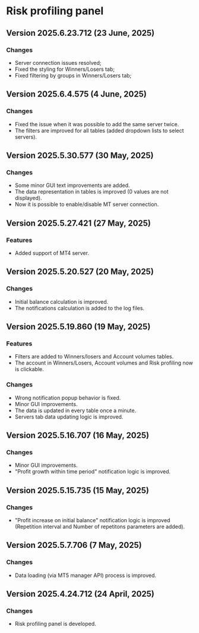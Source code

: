 # Risk profiling panel

## Version 2025.6.23.712 (23 June, 2025)
### Changes
* Server connection issues resolved;
* Fixed the styling for Winners/Losers tab;
* Fixed filtering by groups in Winners/Losers tab;

## Version 2025.6.4.575 (4 June, 2025)
### Changes
* Fixed the issue when it was possible to add the same server twice.
* The filters are improved for all tables (added dropdown lists to select servers).

## Version 2025.5.30.577 (30 May, 2025)
### Changes
* Some minor GUI text improvements are added.
* The data representation in tables is improved (0 values are not displayed).
* Now it is possible to enable/disable MT server connection.


## Version 2025.5.27.421 (27 May, 2025)
### Features
* Added support of MT4 server.

## Version 2025.5.20.527 (20 May, 2025)
### Changes
* Initial balance calculation is improved.
* The notifications calculation is added to the log files.

## Version 2025.5.19.860 (19 May, 2025)
### Features
* Filters are added to Winners/losers and Account volumes tables.
* The account in Winners/Losers, Account volumes and Risk profiling now is clickable.
### Changes
* Wrong notification popup behavior is fixed.
* Minor GUI improvements.
* The data is updated in every table once a minute.
* Servers tab data updating logic is improved.


## Version 2025.5.16.707 (16 May, 2025)
### Changes
* Minor GUI improvements.
* "Profit growth within time period" notification logic is improved.

## Version 2025.5.15.735 (15 May, 2025)
### Changes
* "Profit increase on initial balance" notification logic is improved (Repetition interval and Number of repetitons parameters are added).

## Version 2025.5.7.706 (7 May, 2025)
### Changes
* Data loading (via MT5 manager API) process is improved.

## Version 2025.4.24.712 (24 April, 2025)
### Changes
* Risk profiling panel is developed.
